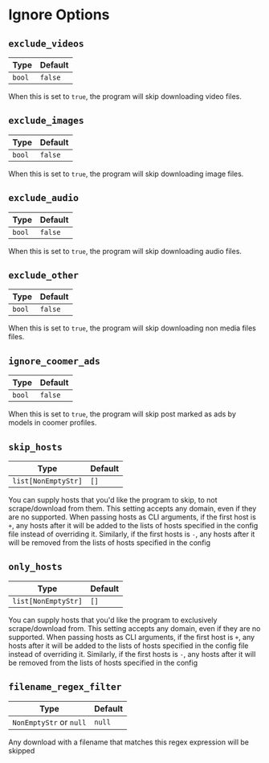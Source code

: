 # Ignore Options

## `exclude_videos`

| Type  | Default |
|----------------|----------|
| `bool` | `false` |

When this is set to `true`, the program will skip downloading video files.

## `exclude_images`

| Type  | Default |
|----------------|----------|
| `bool` | `false` |

When this is set to `true`, the program will skip downloading image files.

## `exclude_audio`

| Type  | Default |
|----------------|----------|
| `bool` | `false` |

When this is set to `true`, the program will skip downloading audio files.

## `exclude_other`

| Type  | Default |
|----------------|----------|
| `bool` | `false` |

When this is set to `true`, the program will skip downloading non media files files.

## `ignore_coomer_ads`

| Type  | Default |
|----------------|----------|
| `bool` | `false` |

When this is set to `true`, the program will skip post marked as ads by models in coomer profiles.

## `skip_hosts`

| Type  | Default |
|----------------|----------|
| `list[NonEmptyStr]` | `[]` |

You can supply hosts that you'd like the program to skip, to not scrape/download from them. This setting accepts any domain, even if they are no supported. When passing hosts as CLI arguments, if the first host is `+`, any hosts after it will be added to the lists of hosts specified in the config file instead of overriding it. Similarly, if the first hosts is `-`, any hosts after it will be removed from the lists of hosts specified in the config

## `only_hosts`

| Type  | Default |
|----------------|----------|
| `list[NonEmptyStr]` | `[]` |

You can supply hosts that you'd like the program to exclusively scrape/download from. This setting accepts any domain, even if they are no supported. When passing hosts as CLI arguments, if the first host is `+`, any hosts after it will be added to the lists of hosts specified in the config file instead of overriding it. Similarly, if the first hosts is `-`, any hosts after it will be removed from the lists of hosts specified in the config

## `filename_regex_filter`

| Type  | Default |
|----------------|----------|
| `NonEmptyStr` or `null` | `null` |

Any download with a filename that matches this regex expression will be skipped
